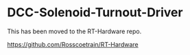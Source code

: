 # DCC-Solenoid-Turnout-Driver

This has been moved to the RT-Hardware repo.


https://github.com/Rosscoetrain/RT-Hardware



